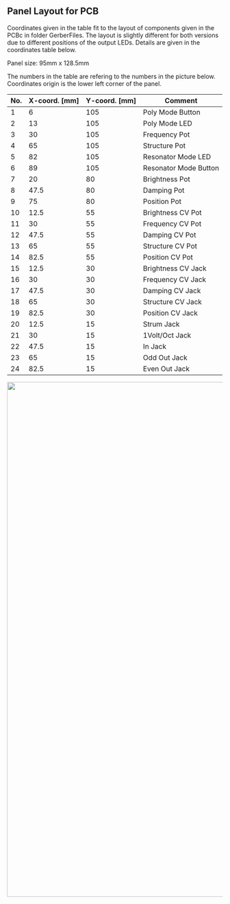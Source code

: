 ## Panel Layout for PCB

Coordinates given in the table fit to the layout of components given in the PCBc in folder GerberFiles.
The layout is slightly different for both versions due to different positions of the output LEDs. Details are given in the coordinates table below.

Panel size: 95mm x 128.5mm

The numbers in the table are refering to the numbers in the picture below.
Coordinates origin is the lower left corner of the panel.


| No. | X-coord. [mm] | Y-coord. [mm] | Comment |
| --- | --- | --- | --- |
| 1 | 6 | 105 | Poly Mode Button |
| 2 | 13 | 105 | Poly Mode LED |
| 3 | 30 | 105 | Frequency Pot |
| 4 | 65 | 105 | Structure Pot |
| 5 | 82 | 105 | Resonator Mode LED |
| 6 | 89 | 105 | Resonator Mode Button |
| 7 | 20 | 80 | Brightness Pot |
| 8 | 47.5 | 80 | Damping Pot |
| 9 | 75 | 80 | Position Pot |
| 10 | 12.5| 55 | Brightness CV Pot |
| 11 | 30 | 55 | Frequency CV Pot |
| 12 | 47.5 | 55 | Damping CV Pot |
| 13 | 65 | 55 | Structure CV Pot |
| 14 | 82.5 | 55 | Position CV Pot |
| 15 | 12.5 | 30 | Brightness CV Jack |
| 16 | 30 | 30 | Frequency CV Jack |
| 17 | 47.5 | 30 | Damping CV Jack |
| 18 | 65 | 30 | Structure CV Jack |
| 19 | 82.5 | 30 | Position CV Jack |
| 20 | 12.5 | 15 | Strum Jack |
| 21 | 30 | 15 | 1Volt/Oct Jack |
| 22 | 47.5 | 15 | In Jack |
| 23 | 65 | 15 | Odd Out Jack |
| 24 | 82.5 | 15 | Even Out Jack |

<img height="1200" src="https://github.com/TOILmodular/Rings/assets/97026614/d81e25e3-2ea8-4f09-a5da-82587b9f3df2">
